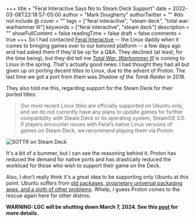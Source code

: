 +++
title = "Feral Interactive Says No to Steam Deck Support"
date = 2022-03-08T22:18:57-05:00
author = "Mark Dougherty"
authorTwitter = "" #do not include @
cover = ""
tags = ["feral interactive", "steam deck", "total war: warhammer III"]
keywords = ["feral interactive", "steam deck"]
description = ""
showFullContent = false
readingTime = false
draft = false
comments = true
+++
So I had contacted [Feral Interactive](https://www.feralinteractive.com/en/) -- the Linux daddy when it comes to bringing games over to our beloved platform -- a few days ago and had asked them if they'd be up for a Q&A. They declined (at least, for the time being), but they did tell me [*Total War: Warhammer III*](https://store.steampowered.com/app/1142710/Total_War_WARHAMMER_III/) is coming to Linux in the spring. That's actually good news: I had thought they had all but given up on porting decent titles to Linux, due to the advent of Proton. The last time we got a port from them was *Shadow of the Tomb Raider* in 2018.

They also told me this, regarding support for the Steam Deck for their ported titles:
> Our most recent Linux titles are officially supported on Ubuntu only, and we do not currently have any plans to update games for further compatibility with Steam Deck or its operating system, SteamOS 3.0. If players encounter issues with Feral’s native Linux versions of games on Steam Deck, we recommend playing them via Proton.

![SOTTR on Steam Deck](/images/feral_no_deck/sottr.png)

It's a bit of a bummer, but I can see the reasoning behind it. Proton has reduced the demand for native ports and has drastically reduced the workload for those who wish to support their game on the Deck.

Also, I don't really think it's a great idea to be supporting only Ubuntu at this point. Ubuntu suffers from [old packages, proprietary universal packaging apps, and a sloth of other problems](https://www.youtube.com/watch?v=lr8iMnuW6aw). Whelp, I guess Proton comes to the rescue again here for other distros.

**WARNING: LGC will be shutting down March 7, 2024. See this [post](https://linuxgamingcentral.com/posts/the-end-of-lgc/) for more details.**
